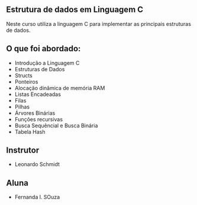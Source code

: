 ## Estrutura de dados em Linguagem C

Neste curso utiliza a linguagem C para implementar as principais estruturas de dados.

## O que foi abordado:
* Introdução a Linguagem C
* Estruturas de Dados
* Structs
* Ponteiros
* Alocação dinâmica de memória RAM
* Listas Encadeadas
* Filas
* Pilhas
* Árvores Binárias
* Funções recursivas
* Busca Sequêncial e Busca Binária
* Tabela Hash

## Instrutor
* Leonardo Schmidt

## Aluna
* Fernanda l. SOuza
